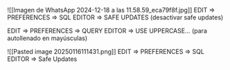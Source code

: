 ![[Imagen de WhatsApp 2024-12-18 a las 11.58.59_eca79f8f.jpg]]
EDIT => PREFERENCES => SQL EDITOR => SAFE UPDATES (desactivar safe updates)

EDIT => PREFERENCES => QUERY EDITOR => USE UPPERCASE... (para autollenado en mayúsculas)

![[Pasted image 20250116111431.png]]
EDIT => PREFERENCES => SQL EDITOR => Safe Updates
